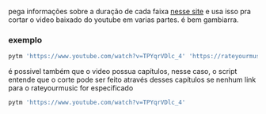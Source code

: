 pega informações sobre a duração de cada faixa [nesse site](https://rateyourmusic.com/) e usa isso pra cortar o video baixado do youtube em varias partes. é bem gambiarra.


### exemplo
```sh
pytm 'https://www.youtube.com/watch?v=TPYqrVDlc_4' 'https://rateyourmusic.com/release/album/various-artists/mikgazer-vol_1/'
```
é possivel também que o video possua capítulos, nesse caso, o script entende que o corte pode ser feito através desses capítulos se nenhum link para o rateyourmusic for especificado
```sh
pytm 'https://www.youtube.com/watch?v=TPYqrVDlc_4'
```
